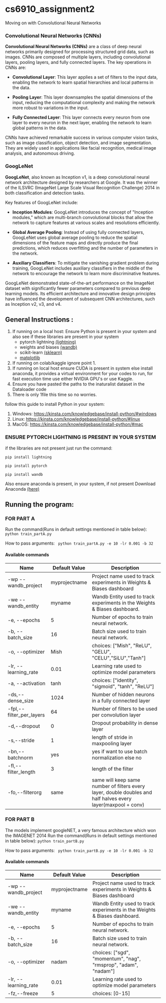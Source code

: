 # cs6910_assignment2
Moving on with Convolutional Neural Networks
### Convolutional Neural Networks (CNNs)

**Convolutional Neural Networks (CNNs)** are a class of deep neural networks primarily designed for processing structured grid data, such as images. CNNs are composed of multiple layers, including convolutional layers, pooling layers, and fully connected layers. The key operations in CNNs are:

- **Convolutional Layer**: This layer applies a set of filters to the input data, enabling the network to learn spatial hierarchies and local patterns in the data.
  
- **Pooling Layer**: This layer downsamples the spatial dimensions of the input, reducing the computational complexity and making the network more robust to variations in the input.

- **Fully Connected Layer**: This layer connects every neuron from one layer to every neuron in the next layer, enabling the network to learn global patterns in the data.

CNNs have achieved remarkable success in various computer vision tasks, such as image classification, object detection, and image segmentation. They are widely used in applications like facial recognition, medical image analysis, and autonomous driving.

### GoogLeNet

**GoogLeNet**, also known as Inception v1, is a deep convolutional neural network architecture designed by researchers at Google. It was the winner of the ILSVRC (ImageNet Large Scale Visual Recognition Challenge) 2014 in both classification and detection tasks.

Key features of GoogLeNet include:

- **Inception Modules**: GoogLeNet introduces the concept of "Inception modules," which are multi-branch convolutional blocks that allow the network to capture features at various scales and resolutions efficiently.

- **Global Average Pooling**: Instead of using fully connected layers, GoogLeNet uses global average pooling to reduce the spatial dimensions of the feature maps and directly produce the final predictions, which reduces overfitting and the number of parameters in the network.

- **Auxiliary Classifiers**: To mitigate the vanishing gradient problem during training, GoogLeNet includes auxiliary classifiers in the middle of the network to encourage the network to learn more discriminative features.

GoogLeNet demonstrated state-of-the-art performance on the ImageNet dataset with significantly fewer parameters compared to previous deep learning models. Its efficient architecture and innovative design principles have influenced the development of subsequent CNN architectures, such as Inception v2, v3, and v4.
## General Instructions :
1. If running on a local host: Ensure Python is present in your system and also see if these libraries are present in your system
   - pytorch lightning [(lightning)](https://lightning.ai/docs/pytorch/stable/)
   - weights and biases [(wandb)](https://docs.wandb.ai/?_gl=1*1lup0xs*_ga*NzgyNDk5ODQuMTcwNTU4MzMwNw..*_ga_JH1SJHJQXJ*MTcxMDY3NjQ2MS43Ny4xLjE3MTA2NzY0NjQuNTcuMC4w)
   - scikit-learn [(sklearn)](https://scikit-learn.org/stable/)
   - [matplotlib](https://matplotlib.org/)
3. If running on colab/kaggle ignore point 1.
4. If running on local host ensure CUDA is present in system else install anaconda, it provides a virtual environment for your codes to run, for fast execution time use either NVIDIA GPU's or use Kaggle.
5. Ensure you have pasted the paths to the inaturalist dataset in the Dataloader code
6. There is only 1file this time so no worries.

follow this guide to install Python in your system:
1. Windows: https://kinsta.com/knowledgebase/install-python/#windows
2. Linux: https://kinsta.com/knowledgebase/install-python/#linux
3. MacOS: https://kinsta.com/knowledgebase/install-python/#mac

### ENSURE PYTORCH LIGHTNING IS PRESENT IN YOUR SYSTEM
if the libraries are not present just run the command:


``` pip install lightning ```


``` pip install pytorch ```


``` pip install wandb ```


Also ensure anaconda is present, in your system, if not present Download Anaconda [(here)](https://www.anaconda.com/download)

## Running the program:
### FOR PART A
Run the command(Runs in default settings mentioned in table below): 
``` python train_partA.py ```

How to pass arguments:
``` python train_partA.py -e 10 -lr 0.001 -b 32```

#### Available commands
| Name        | Default Value   | Description  |
| --------------------- |-------------| -----|
| -wp --wandb_project | myprojectname	| Project name used to track experiments in Weights & Biases dashboard |
| -we	--wandb_entity| myname | Wandb Entity used to track experiments in the Weights & Biases dashboard. |
|-e, --epochs|5|Number of epochs to train neural network.|
|-b, --batch_size|16|Batch size used to train neural network.|
|-o, --optimizer	|Mish|choices: ["Mish", "ReLU", "GELU", "CELU","SiLU","Tanh"]|
|-lr, --learning_rate|0.01|Learning rate used to optimize model parameters|
|-a, --activation|tanh|	choices: ["identity", "sigmoid", "tanh", "ReLU"]|
|-ds,--dense_size|1024|Number of hidden neurons in a fully connected layer|
|-fpl,--filter_per_layers|64|Number of filters to be used per convolution layer|
|-d,--dropout|0|Dropout probability in dense layer|
|-s,--stride|1|length of stride in maxpooling layer|
|-bn,--batchnorm|yes|yes if want to use batch normalization else no|
|-fl,--filter_length|3|length of the filter|
|-fo,--filterorg|same|same will keep same number of filters every layer, double doubles and half halves every layer(maxpool + conv)|

### FOR PART B
The models implement googleNET, a very famous architecture which won the IMAGENET 2014
Run the command(Runs in default settings mentioned in table below): 
``` python train_partB.py ```

How to pass arguments:
``` python train_partB.py -e 10 -lr 0.001 -b 32```

#### Available commands
| Name        | Default Value   | Description  |
| --------------------- |-------------| -----|
| -wp --wandb_project | myprojectname	| Project name used to track experiments in Weights & Biases dashboard |
| -we	--wandb_entity| myname | Wandb Entity used to track experiments in the Weights & Biases dashboard. |
|-e, --epochs|5|Number of epochs to train neural network.|
|-b, --batch_size|16|Batch size used to train neural network.|
|-o, --optimizer	|nadam|choices: ["sgd", "momentum", "nag", "rmsprop", "adam", "nadam"]|
|-lr, --learning_rate|0.01|Learning rate used to optimize model parameters|
|-fz,--freeze|5|choices: [0-15]|
